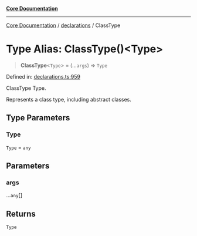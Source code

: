 [**Core Documentation**](../../README.md)

***

[Core Documentation](../../README.md) / [declarations](../README.md) / ClassType

# Type Alias: ClassType()\<Type\>

> **ClassType**\<`Type`\> = (...`args`) => `Type`

Defined in: [declarations.ts:959](https://github.com/stonemjs/core/blob/65c9e07f9d264b07f6e4091fcc29046b5ca8ea45/src/declarations.ts#L959)

ClassType Type.

Represents a class type, including abstract classes.

## Type Parameters

### Type

`Type` = `any`

## Parameters

### args

...`any`[]

## Returns

`Type`
